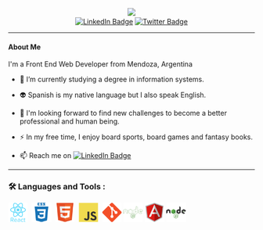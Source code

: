 <div id="header" align="center">
  <img src="https://media.giphy.com/media/L1R1tvI9svkIWwpVYr/giphy.gif" width="300" />
</div>

<div id="badges" align="center">
  <a href="https://www.linkedin.com/in/maria-eugenia-villegas-638159105"><img src="https://img.shields.io/badge/LinkedIn-blue?style=for-the-badge&logo=linkedin&logoColor=white" alt="LinkedIn Badge"/></a>
  <a href="https://twitter.com/JujeVille"><img src="https://img.shields.io/badge/Twitter-blue?style=for-the-badge&logo=twitter&logoColor=white" alt="Twitter Badge"/></a>  
</div>

---

<h4>About Me</h4>
I'm a Front End Web Developer from Mendoza, Argentina

- :telescope: I’m currently studying a degree in information systems.

- :alien: Spanish is my native language but I also speak English.

- :seedling: I'm looking forward to find new challenges to become a better professional and human being.

- :zap: In my free time, I enjoy board sports, board games and fantasy books.

- :mailbox: Reach me on <a href="https://www.linkedin.com/in/maria-eugenia-villegas-638159105"><img src="https://img.shields.io/badge/LinkedIn-blue?style=for-the-badge&logo=linkedin&logoColor=white" alt="LinkedIn Badge"/></a>

---

### :hammer_and_wrench: Languages and Tools :

<div>
  <img src="https://github.com/devicons/devicon/blob/master/icons/react/react-original-wordmark.svg" title="React" alt="React" width="40" height="40"/>&nbsp;
  <img src="https://github.com/devicons/devicon/blob/master/icons/css3/css3-plain-wordmark.svg"  title="CSS3" alt="CSS" width="40" height="40"/>&nbsp;
  <img src="https://github.com/devicons/devicon/blob/master/icons/html5/html5-original.svg" title="HTML5" alt="HTML" width="40" height="40"/>&nbsp;
  <img src="https://github.com/devicons/devicon/blob/master/icons/javascript/javascript-original.svg" title="JavaScript" alt="JavaScript" width="40" height="40"/>&nbsp;
  <img src="https://github.com/devicons/devicon/blob/master/icons/git/git-original.svg" title="Git" **alt="Git" width="40" height="40"/>
  <img src="https://github.com/devicons/devicon/blob/master/icons/nodejs/nodejs-line-wordmark.svg" width="40" height="40">
  <img src="https://github.com/devicons/devicon/blob/master/icons/angularjs/angularjs-original.svg" width="40" height="40">
  <img src="https://github.com/devicons/devicon/blob/master/icons/nodejs/nodejs-original-wordmark.svg" width="40" height="40">
  
